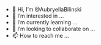 - 👋 Hi, I’m @AubryellaBilinski
- 👀 I’m interested in ...
- 🌱 I’m currently learning ...
- 💞️ I’m looking to collaborate on ...
- 📫 How to reach me ...

<!---
AubryellaBilinski/AubryellaBilinski is a ✨ special ✨ repository because its `README.md` (this file) appears on your GitHub profile.
You can click the Preview link to take a look at your changes.
--->
